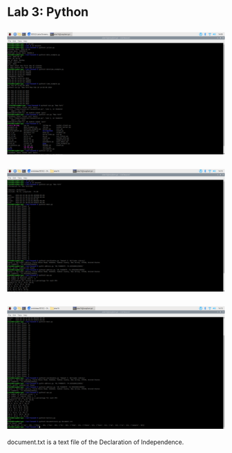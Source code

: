 # Lab 3: Python

![](Screenshots/lab3_1.png)
---
![](Screenshots/lab3_2.png)
---
![](Screenshots/lab3_3.png)
---
document.txt is a text file of the Declaration of Independence.
